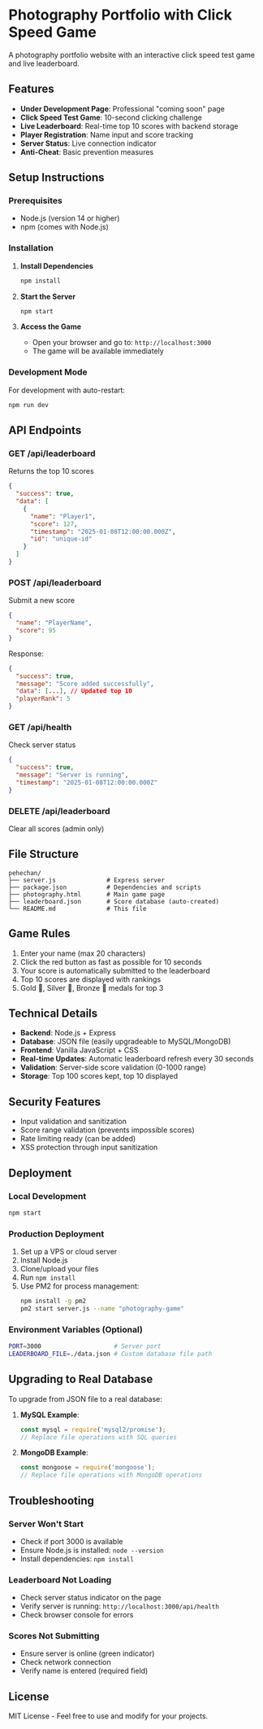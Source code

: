 # Photography Portfolio with Click Speed Game

A photography portfolio website with an interactive click speed test game and live leaderboard.

## Features

- **Under Development Page**: Professional "coming soon" page
- **Click Speed Test Game**: 10-second clicking challenge
- **Live Leaderboard**: Real-time top 10 scores with backend storage
- **Player Registration**: Name input and score tracking
- **Server Status**: Live connection indicator
- **Anti-Cheat**: Basic prevention measures

## Setup Instructions

### Prerequisites
- Node.js (version 14 or higher)
- npm (comes with Node.js)

### Installation

1. **Install Dependencies**
   ```bash
   npm install
   ```

2. **Start the Server**
   ```bash
   npm start
   ```

3. **Access the Game**
   - Open your browser and go to: `http://localhost:3000`
   - The game will be available immediately

### Development Mode

For development with auto-restart:
```bash
npm run dev
```

## API Endpoints

### GET /api/leaderboard
Returns the top 10 scores
```json
{
  "success": true,
  "data": [
    {
      "name": "Player1",
      "score": 127,
      "timestamp": "2025-01-08T12:00:00.000Z",
      "id": "unique-id"
    }
  ]
}
```

### POST /api/leaderboard
Submit a new score
```json
{
  "name": "PlayerName",
  "score": 95
}
```

Response:
```json
{
  "success": true,
  "message": "Score added successfully",
  "data": [...], // Updated top 10
  "playerRank": 5
}
```

### GET /api/health
Check server status
```json
{
  "success": true,
  "message": "Server is running",
  "timestamp": "2025-01-08T12:00:00.000Z"
}
```

### DELETE /api/leaderboard
Clear all scores (admin only)

## File Structure

```
pehechan/
├── server.js              # Express server
├── package.json           # Dependencies and scripts
├── photography.html       # Main game page
├── leaderboard.json       # Score database (auto-created)
└── README.md              # This file
```

## Game Rules

1. Enter your name (max 20 characters)
2. Click the red button as fast as possible for 10 seconds
3. Your score is automatically submitted to the leaderboard
4. Top 10 scores are displayed with rankings
5. Gold 🥇, Silver 🥈, Bronze 🥉 medals for top 3

## Technical Details

- **Backend**: Node.js + Express
- **Database**: JSON file (easily upgradeable to MySQL/MongoDB)
- **Frontend**: Vanilla JavaScript + CSS
- **Real-time Updates**: Automatic leaderboard refresh every 30 seconds
- **Validation**: Server-side score validation (0-1000 range)
- **Storage**: Top 100 scores kept, top 10 displayed

## Security Features

- Input validation and sanitization
- Score range validation (prevents impossible scores)
- Rate limiting ready (can be added)
- XSS protection through input sanitization

## Deployment

### Local Development
```bash
npm start
```

### Production Deployment
1. Set up a VPS or cloud server
2. Install Node.js
3. Clone/upload your files
4. Run `npm install`
5. Use PM2 for process management:
   ```bash
   npm install -g pm2
   pm2 start server.js --name "photography-game"
   ```

### Environment Variables (Optional)
```bash
PORT=3000                    # Server port
LEADERBOARD_FILE=./data.json # Custom database file path
```

## Upgrading to Real Database

To upgrade from JSON file to a real database:

1. **MySQL Example**:
   ```javascript
   const mysql = require('mysql2/promise');
   // Replace file operations with SQL queries
   ```

2. **MongoDB Example**:
   ```javascript
   const mongoose = require('mongoose');
   // Replace file operations with MongoDB operations
   ```

## Troubleshooting

### Server Won't Start
- Check if port 3000 is available
- Ensure Node.js is installed: `node --version`
- Install dependencies: `npm install`

### Leaderboard Not Loading
- Check server status indicator on the page
- Verify server is running: `http://localhost:3000/api/health`
- Check browser console for errors

### Scores Not Submitting
- Ensure server is online (green indicator)
- Check network connection
- Verify name is entered (required field)

## License

MIT License - Feel free to use and modify for your projects.